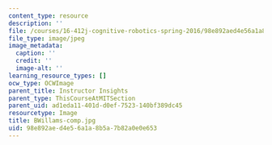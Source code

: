 ```yaml
---
content_type: resource
description: ''
file: /courses/16-412j-cognitive-robotics-spring-2016/98e892aed4e56a1a8b5a7b82a0e0e653_BWillams-comp.jpg
file_type: image/jpeg
image_metadata:
  caption: ''
  credit: ''
  image-alt: ''
learning_resource_types: []
ocw_type: OCWImage
parent_title: Instructor Insights
parent_type: ThisCourseAtMITSection
parent_uid: ad1eda11-401d-d0ef-7523-140bf389dc45
resourcetype: Image
title: BWillams-comp.jpg
uid: 98e892ae-d4e5-6a1a-8b5a-7b82a0e0e653
---
```

